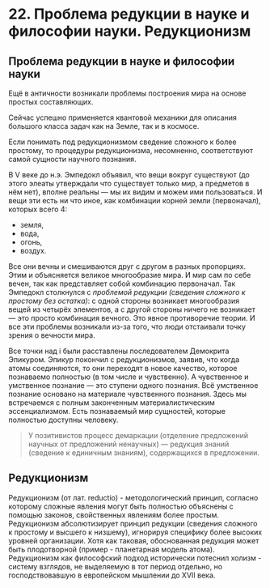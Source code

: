 # 22. Проблема редукции в науке и философии науки. Редукционизм

## Проблема редукции в науке и философии науки

Ещё в античности возникали проблемы построения мира на основе простых составляющих.

Сейчас успешно применяется квантовой механики для описания большого класса задач как на Земле, так и в космосе.

Если понимать под редукционизмом сведение сложного к более простому, то процедуры редукционизма, несомненно, соответствуют самой сущности научного познания.



В V веке до н.э. Эмпедокл объявил, что вещи вокруг существуют (до этого элеаты утверждали что существует только мир, а предметов в нём нет), вполне реальны — мы их видим и можем ими пользоваться.
И вещи эти есть ни что иное, как комбинации корней земли (первоначал), которых всего 4:
- земля,
- вода,
- огонь,
- воздух.

Все они вечны и смешиваются друг с другом в разных пропорциях.
Этим и объясняется великое многообразие мира.
И мир сам по себе вечен, так как представляет собой комбинацию первоначал.
Так Эмпедокл столкнулся с _проблемой редукции (сведения сложного к простому без остатка)_: с одной стороны возникает многообразия вещей из четырёх элементов, а с другой стороны ничего не возникает — это просто комбинация вечного.
Это явное противоречие теории.
И все эти проблемы возникали из-за того, что люди отстаивали точку зрения о вечности мира.

Все точки над i были расставлены последователем Демокрита Эпикуром.
Эпикур покончил с редукционизмов, заявив, что когда атомы соединяются, то они переходят в новое качество, которое познаваемо полностью (в том числе и чувственно).
А чувственное и умственное познание — это ступени одного познания.
Всё умственное познание основано на материале чувственного познания.
Здесь мы встречаемся с полным законченным материалистическим эссенциализмом.
Есть познаваемый мир сущностей, которые полностью доступны человеку.

> У позитивистов процесс демаркации (отделение предложений научных от предложений ненаучных) — редукция знаний (сведение к единичным знаниям), содержащихся в предложении.


## Редукционизм

Редукционизм (от лат. reductio) - методологический принцип, согласно которому сложные явления могут быть полностью объяснены с помощью законов, свойственных явлениям более простым.
Редукционизм абсолютизирует принцип редукции (сведения сложного к простому и высшего к низшему), игнорируя специфику более высоких уровней организации.
Хотя как таковая, обоснованная редукция может быть плодотворной (пример - планетарная модель атома).
Редукционизм как философский подход исторически потеснил холизм - систему взглядов, не выделяемую в тот период отдельно, но господствовавшую в европейском мышлении до XVII века.